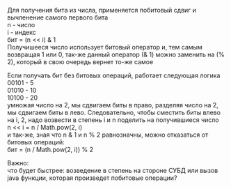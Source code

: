 Для получения бита из числа, применяется побитовый сдвиг и вычленение самого первого бита<br>
n - число<br>
i - индекс<br>
бит = (n << i) & 1<br>
Получишееся число использует битовый оператор и, тем самым возвращая 1 или 0, так-же данный оператор (& 1) можно заменить на (% 2), который в свою очередь вернет то-же самое<br>

Если получать бит без битовых операций, работает следующая логика<br>
00101 - 5<br>
01010 - 10<br>
10100 - 20<br>
умножая число на 2, мы сдвигаем биты в право, разделяя число на 2, мы сдвигаем биты в лево. Следовательно, чтобы сместить биты влево на i, 2, надо возвести в степень i и n поделить на получившиеся число<br>
n << i = n / Math.pow(2, i)<br>
и так-же, зная что n & 1 и n % 2 равнозначны, можно отказаться от битовых операций:<br>
бит = (n / Math.pow(2, i)) % 2<br>

Важно:<br>
что будет быстрее: возведение в степень на стороне СУБД или вызов java функции, которая произведет побитовые операции?
